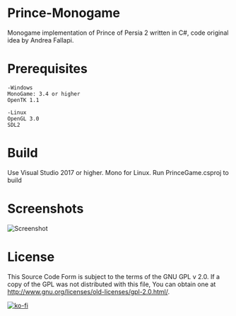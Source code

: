 # Prince-Monogame
Monogame implementation of Prince of Persia 2 written in C#, code original idea by Andrea Fallapi.

# Prerequisites

    -Windows
    MonoGame: 3.4 or higher
    OpenTK 1.1
    
    -Linux
    OpenGL 3.0
    SDL2 

# Build

Use Visual Studio 2017 or higher. Mono for Linux. Run PrinceGame.csproj to build

# Screenshots

![Screenshot](preview.png)

# License
This Source Code Form is subject to the terms of the GNU GPL v 2.0. If a copy of the GPL was not distributed with this file, You can obtain one at http://www.gnu.org/licenses/old-licenses/gpl-2.0.html/.

[![ko-fi](https://ko-fi.com/img/githubbutton_sm.svg)](https://ko-fi.com/P5P4GF1E0)
